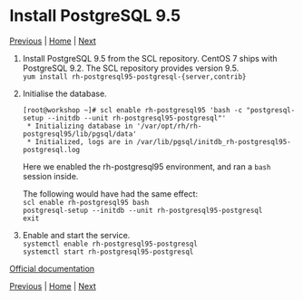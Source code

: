 # Install PostgreSQL 9.5

[Previous](install-puppet-server.md) \| [Home](index.md) \| [Next](install-puppet-db.md)

1. Install PostgreSQL 9.5 from the SCL repository. CentOS 7 ships with PostgreSQL 9.2. The SCL repository provides version 9.5.  
   `yum install rh-postgresql95-postgresql-{server,contrib}`
1. Initialise the database.  
   ```
   [root@workshop ~]# scl enable rh-postgresql95 'bash -c "postgresql-setup --initdb --unit rh-postgresql95-postgresql"'
    * Initializing database in '/var/opt/rh/rh-postgresql95/lib/pgsql/data'
    * Initialized, logs are in /var/lib/pgsql/initdb_rh-postgresql95-postgresql.log
   ```

   Here we enabled the rh-postgresql95 environment, and ran a `bash` session inside.   

   The following would have had the same effect:  
   `scl enable rh-postgresql95 bash`  
   `postgresql-setup --initdb --unit rh-postgresql95-postgresql`  
   `exit`
1. Enable and start the service.  
   `systemctl enable rh-postgresql95-postgresql`  
   `systemctl start rh-postgresql95-postgresql`


[Official documentation](https://www.softwarecollections.org/en/scls/rhscl/rh-postgresql95/)

[Previous](install-puppet-server.md) \| [Home](index.md) \| [Next](install-puppet-db.md)
